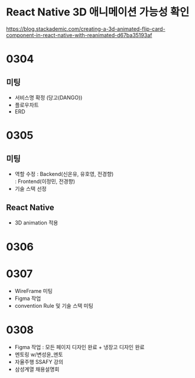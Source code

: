 # React Native 3D 애니메이션 가능성 확인

https://blog.stackademic.com/creating-a-3d-animated-flip-card-component-in-react-native-with-reanimated-d67ba35193af

# 0304
## 미팅
- 서비스명 확정 (당고(DANGO))
- 플로우차트
- ERD

# 0305
## 미팅 
- 역할 수정 
: Backend(신온유, 유호영, 전경향) <br>
: Frontend(이정민, 전경향)<br>
- 기술 스택 선정

## React Native
- 3D animation 적용

# 0306

# 0307
- WireFrame 미팅
- Figma 작업
- convention Rule 및 기술 스택 미팅

# 0308
- Figma 작업 : 모든 페이지 디자인 완료 + 냉장고 디자인 완료
- 멘토링 w/변성윤_멘토
- 자율주행 SSAFY 강의
- 삼성계열 채용설명회
